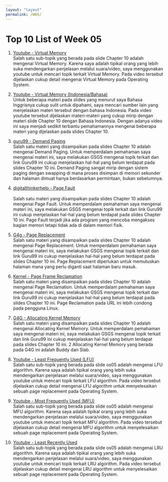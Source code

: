 ```yaml
---
layout: "layout"
permalink: /W05/
---
```


# Top 10 List of Week 05

1. [Youtube - Virtual Memory](https://www.youtube.com/watch?v=o2_iCzS9-ZQ)<br>
Salah satu sub-topik yang berada pada slide Chapter 10 adalah mengenai Virtual Memory. Karena saya adalah tipikal orang yang lebih suka mendengarkan penjelasan melalui suara/video, saya menggunakan youtube untuk mencari topik terkait Virtual Memory. Pada video tersebut dijelaskan cukup detail mengenai Virtual Memory pada Operating System.

2. [Youtube - Virtual Memory (Indonesia/Bahasa)](https://www.youtube.com/watch?v=M8M4M6NSmeA)<br>
Untuk beberapa materi pada slides yang menurut saya Bahasa Inggrisnya cukup sulit untuk dipahami, saya mencari sumber lain yang menjelaskan materi tersebut dengan bahasa Indonesia. Pada video youtube tersebut dijelaskan materi-materi yang cukup mirip dengan materi slide Chapter 10 dengan Bahasa Indonesia. Dengan adanya video ini saya menjadi sedikit terbantu pemahamannya mengenai beberapa materi yang dijelaskan pada slides Chapter 10.

3. [guru99 - Demand Paging](https://www.guru99.com/virtual-memory-in-operating-system.html)<br>
Salah satu materi yang disampaikan pada slides Chapter 10 adalah mengenai Demand Paging. Untuk memperdalam pemahaman saya mengenai materi ini, saya melakukan GSGS mengenai topik terkait dan link Guru99 ini cukup menjelaskan hal-hal yang belum terdapat pada slides Chapter 10 ini. Demand Paging sangat mirip dengan sistem paging dengan swapping di mana proses disimpan di memori sekunder dan halaman dimuat hanya berdasarkan permintaan, bukan sebelumnya.

4. [digitalthinkerhelp - Page Fault](http://digitalthinkerhelp.com/page-fault-in-os-operating-system-what-is-page-fault-handling/)<br>  
Salah satu materi yang disampaikan pada slides Chapter 10 adalah mengenai Page Fault. Untuk memperdalam pemahaman saya mengenai materi ini, saya melakukan GSGS mengenai topik terkait dan link Guru99 ini cukup menjelaskan hal-hal yang belum terdapat pada slides Chapter 10 ini. Page Fault terjadi jika ada program yang mencoba mengakses bagian memori tetapi tidak ada di dalam memori fisik.

5. [G4g - Page Replacement](https://www.geeksforgeeks.org/page-replacement-algorithms-in-operating-systems/)<br>
Salah satu materi yang disampaikan pada slides Chapter 10 adalah mengenai Page Replacement. Untuk memperdalam pemahaman saya mengenai materi ini, saya melakukan GSGS mengenai topik terkait dan link Guru99 ini cukup menjelaskan hal-hal yang belum terdapat pada slides Chapter 10 ini. Page Replacement diperlukan untuk memutuskan halaman mana yang perlu diganti saat halaman baru masuk.

6. [Kernel - Page Frame Reclamation](https://www.kernel.org/doc/gorman/html/understand/understand013.html)<br>
Salah satu materi yang disampaikan pada slides Chapter 10 adalah mengenai Page Reclamation. Untuk memperdalam pemahaman saya mengenai materi ini, saya melakukan GSGS mengenai topik terkait dan link Guru99 ini cukup menjelaskan hal-hal yang belum terdapat pada slides Chapter 10 ini. Page Reclamation pada URL ini lebih condong pada pengguna Linux.

7. [G4G - Allocating Kernel Memory](https://www.geeksforgeeks.org/operating-system-allocating-kernel-memory-buddy-system-slab-system/)<br>
Salah satu materi yang disampaikan pada slides Chapter 10 adalah mengenai Allocating Kernel Memory. Untuk memperdalam pemahaman saya mengenai materi ini, saya melakukan GSGS mengenai topik terkait dan link Guru99 ini cukup menjelaskan hal-hal yang belum terdapat pada slides Chapter 10 ini. 2 Allocating Kernel Memory yang berada pada G4G ini adalah Buddy dan Slab.

8. [Youtube - Least Frequently Used (LFU)](https://www.youtube.com/watch?v=9V4mzK-RaP8)<br>
Salah satu sub-topik yang berada pada slide os05 adalah mengenai LFU algorithm. Karena saya adalah tipikal orang yang lebih suka mendengarkan penjelasan melalui suara/video, saya menggunakan youtube untuk mencari topik terkait LFU algorithm. Pada video tersebut dijelaskan cukup detail mengenai LFU algorithm untuk menyelesaikan sebuah page replacement pada Operating System.

9. [Youtube - Most Frequently Used (MFU)](https://www.youtube.com/watch?v=H3BU_Do_l-Q)<br>
Salah satu sub-topik yang berada pada slide os05 adalah mengenai MFU algorithm. Karena saya adalah tipikal orang yang lebih suka mendengarkan penjelasan melalui suara/video, saya menggunakan youtube untuk mencari topik terkait MFU algorithm. Pada video tersebut dijelaskan cukup detail mengenai MFU algorithm untuk menyelesaikan sebuah page replacement pada Operating System.


10. [Youtube - Least Recently Used](https://www.youtube.com/watch?v=u23ROrlSK_g)<br>
Salah satu sub-topik yang berada pada slide os05 adalah mengenai LRU algorithm. Karena saya adalah tipikal orang yang lebih suka mendengarkan penjelasan melalui suara/video, saya menggunakan youtube untuk mencari topik terkait LRU algorithm. Pada video tersebut dijelaskan cukup detail mengenai LRU algorithm untuk menyelesaikan sebuah page replacement pada Operating System.

